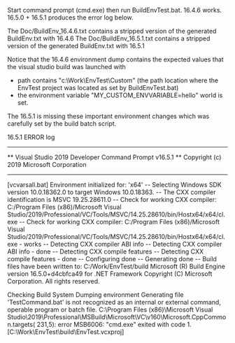 Start command prompt (cmd.exe) then run BuildEnvTest.bat.
16.4.6 works.
16.5.0 + 16.5.1 produces the error log below.

The Doc/BuildEnv_16.4.6.txt contains a stripped version of the generated BuildEnv.txt with 16.4.6
The Doc/BuildEnv_16.5.1.txt contains a stripped version of the generated BuildEnv.txt with 16.5.1

Notice that the 16.4.6 environment dump contains the expected values that the visual studio build was launched with
- path contains "c:\Work\EnvTest\Custom" (the path location where the EnvTest project was located as set by BuildEnvTest.bat)
- the environment variable "MY_CUSTOM_ENVVARIABLE=hello" world is set.

The 16.5.1 is missing these important environment changes which was carefully set by the build batch script.


16.5.1 ERROR log

**********************************************************************
** Visual Studio 2019 Developer Command Prompt v16.5.1
** Copyright (c) 2019 Microsoft Corporation
**********************************************************************
[vcvarsall.bat] Environment initialized for: 'x64'
-- Selecting Windows SDK version 10.0.18362.0 to target Windows 10.0.18363.
-- The CXX compiler identification is MSVC 19.25.28611.0
-- Check for working CXX compiler: C:/Program Files (x86)/Microsoft Visual Studio/2019/Professional/VC/Tools/MSVC/14.25.28610/bin/Hostx64/x64/cl.exe
-- Check for working CXX compiler: C:/Program Files (x86)/Microsoft Visual Studio/2019/Professional/VC/Tools/MSVC/14.25.28610/bin/Hostx64/x64/cl.exe - works
-- Detecting CXX compiler ABI info
-- Detecting CXX compiler ABI info - done
-- Detecting CXX compile features
-- Detecting CXX compile features - done
-- Configuring done
-- Generating done
-- Build files have been written to: C:/Work/EnvTest/build
Microsoft (R) Build Engine version 16.5.0+d4cbfca49 for .NET Framework
Copyright (C) Microsoft Corporation. All rights reserved.

  Checking Build System
  Dumping environment
  Generating file
  'TestCommand.bat' is not recognized as an internal or external command,
  operable program or batch file.
C:\Program Files (x86)\Microsoft Visual Studio\2019\Professional\MSBuild\Microsoft\VC\v160\Microsoft.CppCommon.targets(
231,5): error MSB6006: "cmd.exe" exited with code 1. [C:\Work\EnvTest\build\EnvTest.vcxproj]